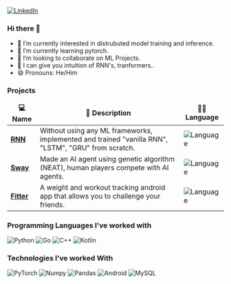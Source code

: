 [![LinkedIn](https://img.shields.io/badge/-LINKEDIN-0077B5?style=for-the-badge&logo=linkedin&logoColor=white)](https://www.linkedin.com/in/gurjyot-singh-bhullar-b3930918b/)

### Hi there 👋

- 🔭 I’m currently interested in distrubuted model training and inference.
- 🌱 I’m currently learning pytorch.
- 👯 I’m looking to collaborate on ML Projects.
- 💬 I can give you intuition of RNN's, tranformers..
- 😄 Pronouns: He/Him

### Projects

<table>
<thead align="center">
<tr border: none;>
<td><b>💻 Name</b></td>
<td><b>🌟 Description</b></td>
<td><b>👨‍💻 Language</b></td>
</tr>
</thead>
<tbody>
<tr>
<td><a href="https://github.com/suprasauce/RNN"><b>RNN</b></a></td>
<td>Without using any ML frameworks, implemented and trained "vanilla RNN", "LSTM", "GRU" from scratch.</td>
<td><img alt="Language" src="https://img.shields.io/github/languages/top/suprasauce/RNN?style=flat-square"/></td>
</tr>
<tr>
<td><a href="https://github.com/suprasauce/Sway"><b>Sway</b></a></td>
<td>Made an AI agent using genetic algorithm (NEAT), human players compete with AI agents.</td>
<td><img alt="Language" src="https://img.shields.io/github/languages/top/suprasauce/Sway?style=flat-square"/></td>
</tr>
<tr>
<td><a href="https://github.com/ChiragKalra/Fitter"><b>Fitter</b></a></td>
<td>A weight and workout tracking android app that allows you to challenge your friends.</td>
<td><img alt="Language" src="https://img.shields.io/github/languages/top/ChiragKalra/DustIt?style=flat-square"/></td>
</tr>
</tbody>
</table>

### Programming Languages I've worked with

![Python](https://img.shields.io/badge/-Python-000000?style=flat&logo=python)
![Go](https://img.shields.io/badge/-GoLang-000000?style=flat&logo=go)
![C++](https://img.shields.io/badge/-C++-000000?style=flat&logo=c%2B%2B)
![Kotlin](https://img.shields.io/badge/-Kotlin-000000?style=flat&logo=kotlin)

### Technologies I've worked With

![PyTorch](https://img.shields.io/badge/-PyTorch-000000?style=flat&logo=pytorch)
![Numpy](https://img.shields.io/badge/-Numpy-000000?style=flat&logo=numpy)
![Pandas](https://img.shields.io/badge/-Pandas-000000?style=flat&logo=pandas)
![Android](https://img.shields.io/badge/-Android-000000?style=flat&logo=android)
![MySQL](https://img.shields.io/badge/postgres-000000?style=flat&logo=Postgresql)
